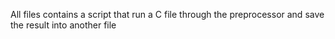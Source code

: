 All files contains a script that run a C file through the preprocessor and save the result into another file
